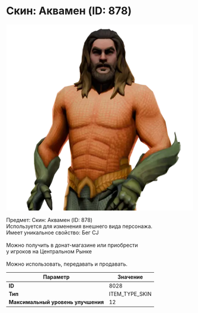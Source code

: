 # Скин: Аквамен (ID: 878)

![Item Image](../img/8028.webp?raw=true)

Предмет: Скин: Аквамен (ID: 878)<br>Используется для изменения внешнего вида персонажа.<br>Имеет уникальное свойство: Бег CJ<br><br>Можно получить в донат-магазине или приобрести<br>у игроков на Центральном Рынке<br><br>Можно использовать, передавать и продавать.


| Параметр | Значение |
|----------|----------|
| **ID** | 8028 |
| **Тип** | ITEM_TYPE_SKIN |
| **Максимальный уровень улучшения** | 12 |

